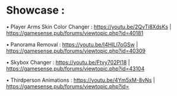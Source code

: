# Showcase :

• Player Arms Skin Color Changer : https://youtu.be/2QvTi8XdsKs | https://gamesense.pub/forums/viewtopic.php?id=40181

• Panorama Removal : https://youtu.be/I4HILl7oGSw | https://gamesense.pub/forums/viewtopic.php?id=40309

• Skybox Changer : https://youtu.be/Ftvy702Pl18 | https://gamesense.pub/forums/viewtopic.php?id=43104

• Thirdperson Animations : https://youtu.be/4Ym5xM-8vNs | https://gamesense.pub/forums/viewtopic.php?id=
